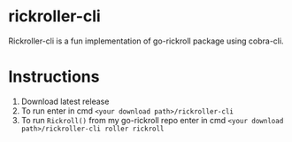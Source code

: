 # rickroller-cli
Rickroller-cli is a fun implementation of go-rickroll package using cobra-cli.

# Instructions
1. Download latest release
2. To run enter in cmd `<your download path>/rickroller-cli`
3. To run `Rickroll()` from my go-rickroll repo enter in cmd `<your download path>/rickroller-cli roller rickroll`
